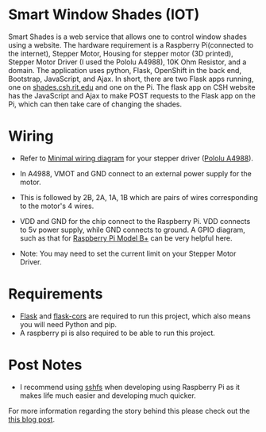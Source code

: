 # Smart Window Shades (IOT)

Smart Shades is a web service that allows one to control window shades using a website. The hardware requirement is a Raspberry Pi(connected to the internet), Stepper Motor, Housing for stepper motor (3D printed), Stepper Motor Driver (I used the Pololu A4988), 10K Ohm Resistor, and a domain. The application uses python, Flask, OpenShift in the back end, Bootstrap, JavaScript, and Ajax. In short, there are two Flask apps running, one on [shades.csh.rit.edu](shades.csh.rit.edu) and one on the Pi. The flask app on CSH website has the JavaScript and Ajax to make POST requests to the Flask app on the Pi, which can then take care of changing the shades.

# Wiring
* Refer to [Minimal wiring diagram](https://www.google.com/search?q=minimal+wiring+diagram+stepper+motor)
for your stepper driver ([Pololu A4988](https://www.pololu.com/product/1182)).

* In A4988, VMOT and GND connect to an external power supply for the motor. 

* This is followed by 2B, 2A, 1A, 1B which are pairs of wires corresponding to the motor's 4 wires.

* VDD and GND for the chip connect to the Raspberry Pi. VDD connects to 5v power supply, while
GND connects to ground. A GPIO diagram, such as that for 
[Raspberry Pi Model B+](pi4j.com/pins/model-b-plus.html) can be very helpful here.

* Note: You may need to set the current limit on your Stepper Motor Driver.

# Requirements
* [Flask](http://flask.pocoo.org/) and [flask-cors](https://pypi.python.org/pypi/Flask-Cors) are required to run this project, which also means you will need Python and pip.
* A raspberry pi is also required to be able to run this project.

# Post Notes
* I recommend using [sshfs](https://www.digitalocean.com/community/tutorials/how-to-use-sshfs-to-mount-remote-file-systems-over-ssh) when developing using Raspberry Pi as it makes life much easier and developing much quicker.


For more information regarding the story behind this please check out the [this blog post](https://blog.csh.rit.edu/).
